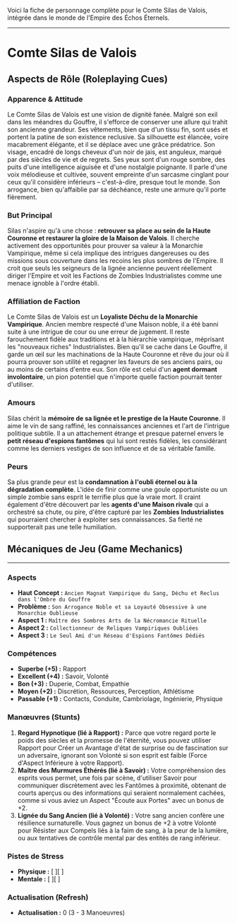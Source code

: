Voici la fiche de personnage complète pour le Comte Silas de Valois, intégrée dans le monde de l'Empire des Échos Éternels.

---

# Comte Silas de Valois

## Aspects de Rôle (Roleplaying Cues)

### Apparence & Attitude

Le Comte Silas de Valois est une vision de dignité fanée. Malgré son exil dans les méandres du Gouffre, il s'efforce de conserver une allure qui trahit son ancienne grandeur. Ses vêtements, bien que d'un tissu fin, sont usés et portent la patine de son existence reclusive. Sa silhouette est élancée, voire macabrement élégante, et il se déplace avec une grâce prédatrice. Son visage, encadré de longs cheveux d'un noir de jais, est anguleux, marqué par des siècles de vie et de regrets. Ses yeux sont d'un rouge sombre, des puits d'une intelligence aiguisée et d'une nostalgie poignante. Il parle d'une voix mélodieuse et cultivée, souvent empreinte d'un sarcasme cinglant pour ceux qu'il considère inférieurs – c'est-à-dire, presque tout le monde. Son arrogance, bien qu'affaiblie par sa déchéance, reste une armure qu'il porte fièrement.

### But Principal

Silas n'aspire qu'à une chose : **retrouver sa place au sein de la Haute Couronne et restaurer la gloire de la Maison de Valois**. Il cherche activement des opportunités pour prouver sa valeur à la Monarchie Vampirique, même si cela implique des intrigues dangereuses ou des missions sous couverture dans les recoins les plus sombres de l'Empire. Il croit que seuls les seigneurs de la lignée ancienne peuvent réellement diriger l'Empire et voit les Factions de Zombies Industrialistes comme une menace ignoble à l'ordre établi.

### Affiliation de Faction

Le Comte Silas de Valois est un **Loyaliste Déchu de la Monarchie Vampirique**. Ancien membre respecté d'une Maison noble, il a été banni suite à une intrigue de cour ou une erreur de jugement. Il reste farouchement fidèle aux traditions et à la hiérarchie vampirique, méprisant les "nouveaux riches" Industrialistes. Bien qu'il se cache dans Le Gouffre, il garde un œil sur les machinations de la Haute Couronne et rêve du jour où il pourra prouver son utilité et regagner les faveurs de ses anciens pairs, ou au moins de certains d'entre eux. Son rôle est celui d'un **agent dormant involontaire**, un pion potentiel que n'importe quelle faction pourrait tenter d'utiliser.

### Amours

Silas chérit la **mémoire de sa lignée et le prestige de la Haute Couronne**. Il aime le vin de sang raffiné, les connaissances anciennes et l'art de l'intrigue politique subtile. Il a un attachement étrange et presque paternel envers le **petit réseau d'espions fantômes** qui lui sont restés fidèles, les considérant comme les derniers vestiges de son influence et de sa véritable famille.

### Peurs

Sa plus grande peur est la **condamnation à l'oubli éternel ou à la dégradation complète**. L'idée de finir comme une goule opportuniste ou un simple zombie sans esprit le terrifie plus que la vraie mort. Il craint également d'être découvert par les **agents d'une Maison rivale** qui a orchestré sa chute, ou pire, d'être capturé par les **Zombies Industrialistes** qui pourraient chercher à exploiter ses connaissances. Sa fierté ne supporterait pas une telle humiliation.

## Mécaniques de Jeu (Game Mechanics)

---

### Aspects

*   **Haut Concept :** `Ancien Magnat Vampirique du Sang, Déchu et Reclus dans l'Ombre du Gouffre`
*   **Problème :** `Son Arrogance Noble et sa Loyauté Obsessive à une Monarchie Oublieuse`
*   **Aspect 1 :** `Maître des Sombres Arts de la Nécromancie Rituelle`
*   **Aspect 2 :** `Collectionneur de Reliques Vampiriques Oubliées`
*   **Aspect 3 :** `Le Seul Ami d'un Réseau d'Espions Fantômes Dédiés`

### Compétences

*   **Superbe (+5) :** Rapport
*   **Excellent (+4) :** Savoir, Volonté
*   **Bon (+3) :** Duperie, Combat, Empathie
*   **Moyen (+2) :** Discrétion, Ressources, Perception, Athlétisme
*   **Passable (+1) :** Contacts, Conduite, Cambriolage, Ingénierie, Physique

### Manœuvres (Stunts)

1.  **Regard Hypnotique (lié à Rapport) :** Parce que votre regard porte le poids des siècles et la promesse de l'éternité, vous pouvez utiliser Rapport pour Créer un Avantage d'état de surprise ou de fascination sur un adversaire, ignorant son Volonté si son esprit est faible (Force d'Aspect Inférieure à votre Rapport).
2.  **Maître des Murmures Éthérés (lié à Savoir) :** Votre compréhension des esprits vous permet, une fois par scène, d'utiliser Savoir pour communiquer discrètement avec les Fantômes à proximité, obtenant de courts aperçus ou des informations qui seraient normalement cachées, comme si vous aviez un Aspect "Écoute aux Portes" avec un bonus de +2.
3.  **Lignée du Sang Ancien (lié à Volonté) :** Votre sang ancien confère une résilience surnaturelle. Vous gagnez un bonus de +2 à votre Volonté pour Résister aux Compels liés à la faim de sang, à la peur de la lumière, ou aux tentatives de contrôle mental par des entités de rang inférieur.

### Pistes de Stress

*   **Physique :** [ ][ ]
*   **Mentale :** [ ][ ]

### Actualisation (Refresh)

*   **Actualisation :** 0 (3 - 3 Manoeuvres)